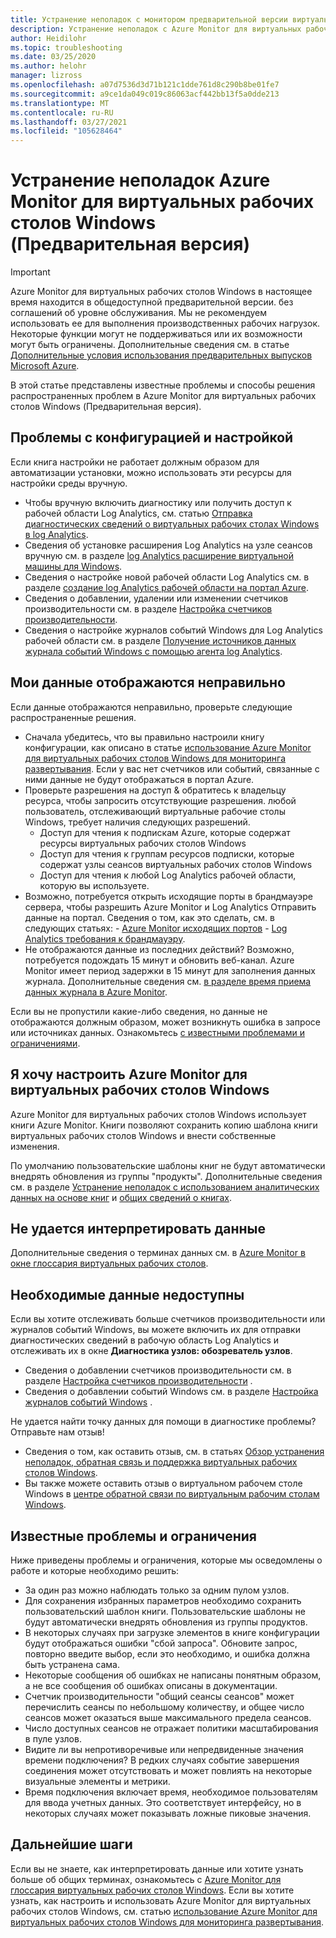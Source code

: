 ```yaml
---
title: Устранение неполадок с монитором предварительной версии виртуальных рабочих столов Windows в Azure
description: Устранение неполадок с Azure Monitor для виртуальных рабочих столов Windows.
author: Heidilohr
ms.topic: troubleshooting
ms.date: 03/25/2020
ms.author: helohr
manager: lizross
ms.openlocfilehash: a07d7536d3d71b121c1dde761d8c290b8be01fe7
ms.sourcegitcommit: a9ce1da049c019c86063acf442bb13f5a0dde213
ms.translationtype: MT
ms.contentlocale: ru-RU
ms.lasthandoff: 03/27/2021
ms.locfileid: "105628464"
---
```

# <a name="troubleshoot-azure-monitor-for-windows-virtual-desktop-preview"></a>Устранение неполадок Azure Monitor для виртуальных рабочих столов Windows (Предварительная версия)

>[!IMPORTANT]
>Azure Monitor для виртуальных рабочих столов Windows в настоящее время находится в общедоступной предварительной версии. без соглашений об уровне обслуживания. Мы не рекомендуем использовать ее для выполнения производственных рабочих нагрузок. Некоторые функции могут не поддерживаться или их возможности могут быть ограничены. Дополнительные сведения см. в статье [Дополнительные условия использования предварительных выпусков Microsoft Azure](https://azure.microsoft.com/support/legal/preview-supplemental-terms/).

В этой статье представлены известные проблемы и способы решения распространенных проблем в Azure Monitor для виртуальных рабочих столов Windows (Предварительная версия).

## <a name="issues-with-configuration-and-setup"></a>Проблемы с конфигурацией и настройкой

Если книга настройки не работает должным образом для автоматизации установки, можно использовать эти ресурсы для настройки среды вручную.

- Чтобы вручную включить диагностику или получить доступ к рабочей области Log Analytics, см. статью [Отправка диагностических сведений о виртуальных рабочих столах Windows в log Analytics](diagnostics-log-analytics.md).
- Сведения об установке расширения Log Analytics на узле сеансов вручную см. в разделе [log Analytics расширение виртуальной машины для Windows](../virtual-machines/extensions/oms-windows.md).
- Сведения о настройке новой рабочей области Log Analytics см. в разделе [создание log Analytics рабочей области на портал Azure](../azure-monitor/logs/quick-create-workspace.md).
- Сведения о добавлении, удалении или изменении счетчиков производительности см. в разделе [Настройка счетчиков производительности](../azure-monitor/agents/data-sources-performance-counters.md).
- Сведения о настройке журналов событий Windows для Log Analytics рабочей области см. в разделе [Получение источников данных журнала событий Windows с помощью агента log Analytics](../azure-monitor/agents/data-sources-windows-events.md).

## <a name="my-data-isnt-displaying-properly"></a>Мои данные отображаются неправильно

Если данные отображаются неправильно, проверьте следующие распространенные решения.

- Сначала убедитесь, что вы правильно настроили книгу конфигурации, как описано в статье [использование Azure Monitor для виртуальных рабочих столов Windows для мониторинга развертывания](azure-monitor.md). Если у вас нет счетчиков или событий, связанные с ними данные не будут отображаться в портал Azure.
- Проверьте разрешения на доступ & обратитесь к владельцу ресурса, чтобы запросить отсутствующие разрешения. любой пользователь, отслеживающий виртуальные рабочие столы Windows, требует наличия следующих разрешений.
    - Доступ для чтения к подпискам Azure, которые содержат ресурсы виртуальных рабочих столов Windows
    - Доступ для чтения к группам ресурсов подписки, которые содержат узлы сеансов виртуальных рабочих столов Windows 
    - Доступ для чтения к любой Log Analytics рабочей области, которую вы используете.
- Возможно, потребуется открыть исходящие порты в брандмауэре сервера, чтобы разрешить Azure Monitor и Log Analytics Отправить данные на портал. Сведения о том, как это сделать, см. в следующих статьях:
      - [Azure Monitor исходящих портов](../azure-monitor/app/ip-addresses.md)
      - [Log Analytics требования к брандмауэру](../azure-monitor/agents/log-analytics-agent.md#firewall-requirements). 
- Не отображаются данные из последних действий? Возможно, потребуется подождать 15 минут и обновить веб-канал. Azure Monitor имеет период задержки в 15 минут для заполнения данных журнала. Дополнительные сведения см. [в разделе время приема данных журнала в Azure Monitor](../azure-monitor/logs/data-ingestion-time.md).

Если вы не пропустили какие-либо сведения, но данные не отображаются должным образом, может возникнуть ошибка в запросе или источниках данных. Ознакомьтесь [с известными проблемами и ограничениями](#known-issues-and-limitations). 

## <a name="i-want-to-customize-azure-monitor-for-windows-virtual-desktop"></a>Я хочу настроить Azure Monitor для виртуальных рабочих столов Windows

Azure Monitor для виртуальных рабочих столов Windows использует книги Azure Monitor. Книги позволяют сохранить копию шаблона книги виртуальных рабочих столов Windows и внести собственные изменения.

По умолчанию пользовательские шаблоны книг не будут автоматически внедрять обновления из группы "продукты". Дополнительные сведения см. в разделе [Устранение неполадок с использованием аналитических данных на основе книг](../azure-monitor/insights/troubleshoot-workbooks.md) и [общих сведений о книгах](../azure-monitor/visualize/workbooks-overview.md).

## <a name="i-cant-interpret-the-data"></a>Не удается интерпретировать данные

Дополнительные сведения о терминах данных см. в [Azure Monitor в окне глоссария виртуальных рабочих столов](azure-monitor-glossary.md).

## <a name="the-data-i-need-isnt-available"></a>Необходимые данные недоступны

Если вы хотите отслеживать больше счетчиков производительности или журналов событий Windows, вы можете включить их для отправки диагностических сведений в рабочую область Log Analytics и отслеживать их в окне **Диагностика узлов: обозреватель узлов**. 

- Сведения о добавлении счетчиков производительности см. в разделе [Настройка счетчиков производительности](../azure-monitor/agents/data-sources-performance-counters.md#configuring-performance-counters) .
- Сведения о добавлении событий Windows см. в разделе [Настройка журналов событий Windows](../azure-monitor/agents/data-sources-windows-events.md#configuring-windows-event-logs) .

Не удается найти точку данных для помощи в диагностике проблемы? Отправьте нам отзыв!

- Сведения о том, как оставить отзыв, см. в статьях [Обзор устранения неполадок, обратная связь и поддержка виртуальных рабочих столов Windows](troubleshoot-set-up-overview.md).
- Вы также можете оставить отзыв о виртуальном рабочем столе Windows в [центре обратной связи по виртуальным рабочим столам Windows](https://support.microsoft.com/help/4021566/windows-10-send-feedback-to-microsoft-with-feedback-hub-app).

## <a name="known-issues-and-limitations"></a>Известные проблемы и ограничения

Ниже приведены проблемы и ограничения, которые мы осведомлены о работе и которые необходимо решить:

- За один раз можно наблюдать только за одним пулом узлов. 
- Для сохранения избранных параметров необходимо сохранить пользовательский шаблон книги. Пользовательские шаблоны не будут автоматически внедрять обновления из группы продуктов.
- В некоторых случаях при загрузке элементов в книге конфигурации будут отображаться ошибки "сбой запроса". Обновите запрос, повторно введите выбор, если это необходимо, и ошибка должна быть устранена сама. 
- Некоторые сообщения об ошибках не написаны понятным образом, а не все сообщения об ошибках описаны в документации.
- Счетчик производительности "общий сеансы сеансов" может перечислить сеансы по небольшому количеству, и общее число сеансов может оказаться выше максимального предела сеансов.
- Число доступных сеансов не отражает политики масштабирования в пуле узлов.   
- Видите ли вы непротиворечивые или непредвиденные значения времени подключения? В редких случаях событие завершения соединения может отсутствовать и может повлиять на некоторые визуальные элементы и метрики.
- Время подключения включает время, необходимое пользователям для ввода учетных данных. Это соответствует интерфейсу, но в некоторых случаях может показывать ложные пиковые значения. 
    

## <a name="next-steps"></a>Дальнейшие шаги

Если вы не знаете, как интерпретировать данные или хотите узнать больше об общих терминах, ознакомьтесь с [Azure Monitor для глоссария виртуальных рабочих столов Windows](azure-monitor-glossary.md). Если вы хотите узнать, как настроить и использовать Azure Monitor для виртуальных рабочих столов Windows, см. статью [использование Azure Monitor для виртуальных рабочих столов Windows для мониторинга развертывания](azure-monitor.md).
